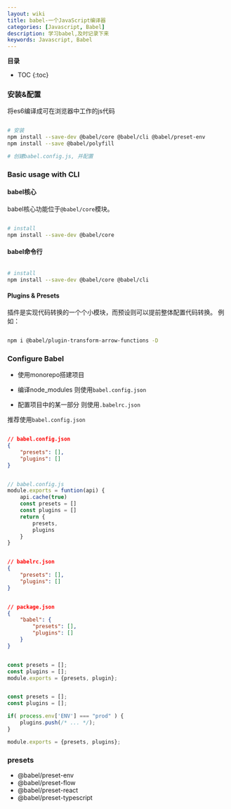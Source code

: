 ```yaml
---
layout: wiki
title: babel-一个JavaScript编译器
categories: [Javascript, Babel]
description: 学习babel,及时记录下来
keywords: Javascript, Babel
---
```


**目录**

* TOC
{:toc}

### 安装&配置
将es6编译成可在浏览器中工作的js代码

```bash

# 安装
npm install --save-dev @babel/core @babel/cli @babel/preset-env
npm install --save @babel/polyfill

# 创建babel.config.js, 并配置

```

### Basic usage with CLI

#### babel核心

babel核心功能位于`@babel/core`模块。

```bash

# install
npm install --save-dev @babel/core

```

#### babel命令行

```bash

# install
npm install --save-dev @babel/core @babel/cli

```

#### Plugins & Presets
插件是实现代码转换的一个个小模块，而预设则可以提前整体配置代码转换。
例如：

```bash

npm i @babel/plugin-transform-arrow-functions -D

```

### Configure Babel
- 使用monorepo搭建项目
- 编译node_modules
则使用`babel.config.json`

- 配置项目中的某一部分
则使用`.babelrc.json`

推荐使用`babel.config.json`

```json

// babel.config.json
{
    "presets": [],
    "plugins": []
}

```

```js

// babel.config.js
module.exports = funtion(api) {
    api.cache(true)
    const presets = []
    const plugins = []
    return {
        presets,
        plugins
    }
}

```

```json

// babelrc.json
{
    "presets": [],
    "plugins": []
}

```

```json

// package.json
{
    "babel": {
        "presets": [],
        "plugins": []
    }
}

```

```js

const presets = [];
const plugins = [];
module.exports = {presets, plugin};

```

```js

const presets = [];
const plugins = [];

if( process.env['ENV'] === "prod" ) {
    plugins.push(/* ... */);
}

module.exports = {presets, plugins};

```

### presets
- @babel/preset-env
- @babel/preset-flow
- @babel/preset-react
- @babel/preset-typescript

